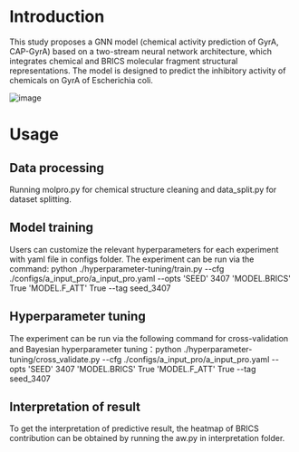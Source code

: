# Introduction
This study proposes a GNN model (chemical activity prediction of GyrA, CAP-GyrA) based on a two-stream neural network architecture, which integrates chemical and BRICS molecular fragment structural representations. The model is designed to predict the inhibitory activity of chemicals on GyrA of Escherichia coli.

![image](https://github.com/user-attachments/assets/2badc132-feef-4a77-9e8a-1159fa2f4ac0)

# Usage
## Data processing
Running molpro.py for chemical structure cleaning and data_split.py for dataset splitting.
## Model training
Users can customize the relevant hyperparameters for each experiment with yaml file in configs folder. The experiment can be run via the command: python ./hyperparameter-tuning/train.py --cfg ./configs/a_input_pro/a_input_pro.yaml --opts 'SEED' 3407 'MODEL.BRICS' True 'MODEL.F_ATT' True --tag seed_3407
## Hyperparameter tuning
The experiment can be run via the following command for cross-validation and Bayesian hyperparameter tuning：python ./hyperparameter-tuning/cross_validate.py --cfg ./configs/a_input_pro/a_input_pro.yaml --opts 'SEED' 3407 'MODEL.BRICS' True 'MODEL.F_ATT' True --tag seed_3407
## Interpretation of result
To get the interpretation of predictive result, the heatmap of BRICS contribution can be obtained by running the aw.py in interpretation folder.
